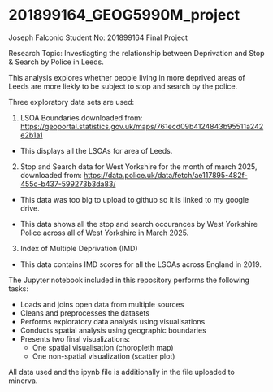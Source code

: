 # 201899164_GEOG5990M_project
Joseph Falconio Student No: 201899164 Final Project

Research Topic: Investiagting the relationship between Deprivation and Stop & Search by Police in Leeds.

This analysis explores whether people living in more deprived areas of Leeds are more liekly to be subject to stop and search by the police.

Three exploratory data sets are used:
1) LSOA Boundaries downloaded from: https://geoportal.statistics.gov.uk/maps/761ecd09b4124843b95511a242e2b1a1

- This displays all the LSOAs for area of Leeds.

2) Stop and Search data for West Yorkshire for the month of march 2025, downloaded from: https://data.police.uk/data/fetch/ae117895-482f-455c-b437-599273b3da83/

- This data was too big to upload to github so it is linked to my google drive.

- This data shows all the stop and search occurances by West Yorkshire Police across all of West Yorkshire in March 2025.

3) Index of Multiple Deprivation (IMD) 

- This data contains IMD scores for all the LSOAs across England in 2019.

The Jupyter notebook included in this repository performs the following tasks:

- Loads and joins open data from multiple sources
- Cleans and preprocesses the datasets
- Performs exploratory data analysis using visualisations
- Conducts spatial analysis using geographic boundaries
- Presents two final visualizations:
  - One spatial visualisation (choropleth map)
  - One non-spatial visualization (scatter plot)
 
All data used and the ipynb file is additionally in the file uploaded to minerva.
